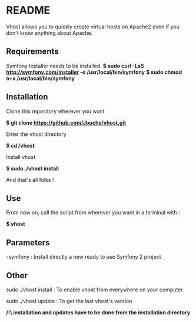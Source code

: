 # README #
Vhost allows you to quickly create virtual hosts on Apache2 even if you don't know anything about Apache.

Requirements
------------

Symfony Installer needs to be installed.
<b>$ sudo curl -LsS http://symfony.com/installer -o /usr/local/bin/symfony</b>
<b>$ sudo chmod a+x /usr/local/bin/symfony</b>

Installation
------------

Clone this repository wherever you want

<b>$ git clone https://github.com/Jbuchs/vhost.git</b>

Enter the vhost directory

<b>$ cd /vhost</b>

Install vhost

<b>$ sudo ./vhost install</b>

And that's all folks !

Use
---

From now on, call the script from wherever you want in a terminal with :

<b>$ vhost</b>

Parameters
----------

-symfony :  Install directly a new ready to use Symfony 2 project

Other
-----

sudo ./vhost install :	To enable vhost from everywhere on your computer

sudo ./vhost update :    To get the last vhost's version

<b>/!\ installation and updates have to be done from the installation directory</b>

